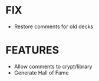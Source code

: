 # FIX
- Restore comments for old decks

# FEATURES
- Allow comments to crypt/library
- Generate Hall of Fame
